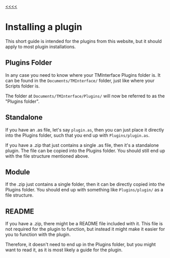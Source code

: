 [<<<<](../index.md)

# Installing a plugin

This short guide is intended for the plugins from this website, but it should apply to most plugin installations.

## Plugins Folder

In any case you need to know where your TMInterface Plugins folder is.
It can be found in the `Documents/TMInterface/` folder, just like where your Scripts folder is.

The folder at `Documents/TMInterface/Plugins/` will now be referred to as the "Plugins folder".

## Standalone

If you have an .as file, let's say `plugin.as`,
then you can just place it directly into the Plugins folder,
such that you end up with `Plugins/plugin.as`.

If you have a .zip that just contains a single .as file, then it's a standalone plugin.
The file can be copied into the Plugins folder.
You should still end up with the file structure mentioned above.

## Module

If the .zip just contains a single folder, then it can be directly copied into the Plugins folder.
You should end up with something like `Plugins/plugin/` as a file structure.

## README

If you have a .zip, there might be a README file included with it.
This file is not required for the plugin to function,
but instead it might make it easier for you to function with the plugin.

Therefore, it doesn't need to end up in the Plugins folder,
but you might want to read it, as it is most likely a guide for the plugin.
